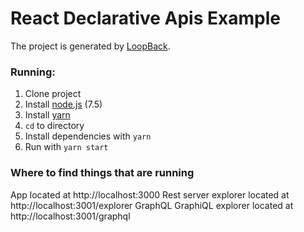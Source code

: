 # React Declarative Apis Example

The project is generated by [LoopBack](http://loopback.io).

### Running:
1. Clone project
2. Install [node.js](nodejs.org) (7.5)
3. Install [yarn](https://yarnpkg.com/en/docs/install)
4. `cd` to directory
5. Install dependencies with `yarn`
6. Run with `yarn start`

### Where to find things that are running
App located at http://localhost:3000
Rest server explorer located at http://localhost:3001/explorer
GraphQL GraphiQL explorer located at http://localhost:3001/graphql
